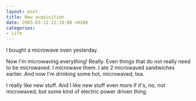 ```yaml
---
layout: post
title: New acquisition
date: 2003-03-12 22:19:08 +0100
categories:
- Life
---
```

I bought a microwave oven yesterday.

Now I'm microwaving everything! Really. Even things that do not really need to be microwaved. I microwave them. I ate 2 microwaved sandwiches earlier. And now I'm drinking some hot, microwaved, tea.

I really like new stuff. And I like new stuff even more if it's, no, not microwaved, but some kind of electric power driven thing.
